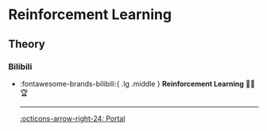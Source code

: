 # Reinforcement Learning

## Theory

### Bilibili

<div class="grid cards" markdown>

-   :fontawesome-brands-bilibili:{ .lg .middle } __Reinforcement Learning__ 🎯✅🏆

    ---


    [:octicons-arrow-right-24: <a href="https://space.bilibili.com/59807853/channel/collectiondetail?sid=908186" target="_blank"> Portal </a>](#)

</div>